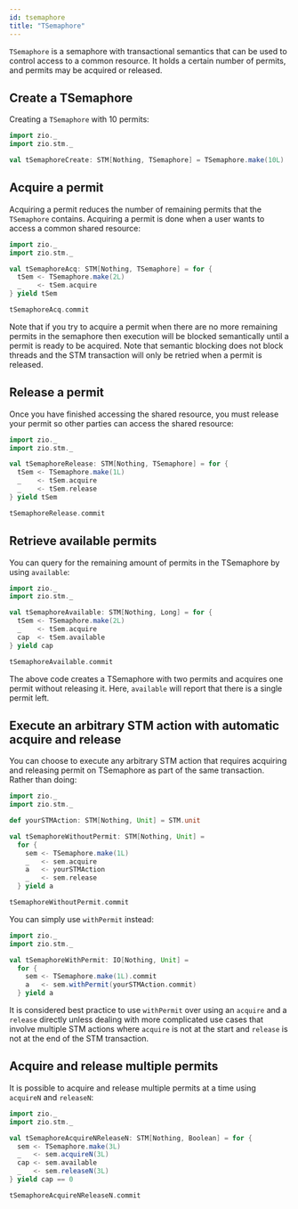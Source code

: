 ```yaml
---
id: tsemaphore
title: "TSemaphore"
---
```


`TSemaphore` is a semaphore with transactional semantics that can be used to control access to a common resource. It 
holds a certain number of permits, and permits may be acquired or released.

## Create a TSemaphore
Creating a `TSemaphore` with 10 permits:
```scala mdoc:silent
import zio._
import zio.stm._

val tSemaphoreCreate: STM[Nothing, TSemaphore] = TSemaphore.make(10L)
```

## Acquire a permit
Acquiring a permit reduces the number of remaining permits that the `TSemaphore` contains. Acquiring a permit is done 
when a user wants to access a common shared resource:
```scala mdoc:silent
import zio._
import zio.stm._

val tSemaphoreAcq: STM[Nothing, TSemaphore] = for {
  tSem <- TSemaphore.make(2L)
  _    <- tSem.acquire
} yield tSem

tSemaphoreAcq.commit
```
Note that if you try to acquire a permit when there are no more remaining permits in the semaphore then execution will be blocked semantically until a permit is ready to be acquired. Note that semantic blocking does not block threads and the STM transaction will only be retried when a permit is released.

## Release a permit
Once you have finished accessing the shared resource, you must release your permit so other parties can access the 
shared resource:
```scala mdoc:silent
import zio._
import zio.stm._

val tSemaphoreRelease: STM[Nothing, TSemaphore] = for {
  tSem <- TSemaphore.make(1L)
  _    <- tSem.acquire
  _    <- tSem.release
} yield tSem

tSemaphoreRelease.commit
```

## Retrieve available permits
You can query for the remaining amount of permits in the TSemaphore by using `available`:
```scala mdoc:silent
import zio._
import zio.stm._

val tSemaphoreAvailable: STM[Nothing, Long] = for {
  tSem <- TSemaphore.make(2L)
  _    <- tSem.acquire
  cap  <- tSem.available
} yield cap

tSemaphoreAvailable.commit
```
The above code creates a TSemaphore with two permits and acquires one permit without releasing it. Here, `available`
will report that there is a single permit left.

## Execute an arbitrary STM action with automatic acquire and release
You can choose to execute any arbitrary STM action that requires acquiring and releasing permit on TSemaphore as part
of the same transaction. Rather than doing:
```scala mdoc:silent
import zio._
import zio.stm._

def yourSTMAction: STM[Nothing, Unit] = STM.unit

val tSemaphoreWithoutPermit: STM[Nothing, Unit] = 
  for {
    sem <- TSemaphore.make(1L)
    _   <- sem.acquire
    a   <- yourSTMAction
    _   <- sem.release
  } yield a

tSemaphoreWithoutPermit.commit
```
You can simply use `withPermit` instead:
```scala mdoc:silent
import zio._
import zio.stm._

val tSemaphoreWithPermit: IO[Nothing, Unit] =
  for {
    sem <- TSemaphore.make(1L).commit
    a   <- sem.withPermit(yourSTMAction.commit)
  } yield a
```

It is considered best practice to use `withPermit` over using an `acquire` and a `release` directly unless dealing with more complicated use cases that involve multiple STM actions where `acquire` is not at the start and `release` is not at the end of the STM transaction.

## Acquire and release multiple permits
It is possible to acquire and release multiple permits at a time using `acquireN` and `releaseN`:
```scala mdoc:silent
import zio._
import zio.stm._

val tSemaphoreAcquireNReleaseN: STM[Nothing, Boolean] = for {
  sem <- TSemaphore.make(3L)
  _   <- sem.acquireN(3L)
  cap <- sem.available 
  _   <- sem.releaseN(3L)
} yield cap == 0

tSemaphoreAcquireNReleaseN.commit
```
